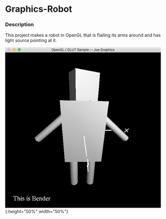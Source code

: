 # Graphics-Robot

### Description

This project makes a robot in OpenGL that is flailing its arms around and has light source pointing at it. 

![picture](image.png){:height="50%" width="50%"}
